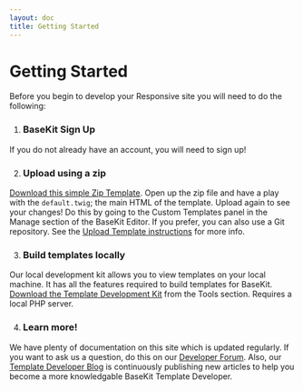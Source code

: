 ```yaml
---
layout: doc
title: Getting Started
---
```


# Getting Started

Before you begin to develop your Responsive site you will need to do the following:

1. ### BaseKit Sign Up
  If you do not already have an account, you will need to sign up!
  
2. ### Upload using a zip
  [Download this simple Zip Template](http://goo.gl/1ezSXO). Open up the zip file and have a play with the ```default.twig```; the main HTML of the template. Upload again to see your changes! Do this by going to the Custom Templates panel in the Manage section of the BaseKit Editor. If you prefer, you can also use a Git repository. See the [Upload Template instructions](/getting-started/uploading/) for more info.
  
3. ### Build templates locally
  Our local development kit allows you to view templates on your local machine. It has all the features required to build templates for BaseKit. [Download the Template Development Kit](/getting-started/local-development/) from the Tools section. Requires a local PHP server.
  
4. ### Learn more!
  We have plenty of documentation on this site which is updated regularly. If you want to ask us a question, do this on our [Developer Forum](http://knowledge.basekit.com/). Also, our [Template Developer Blog](http://developers.basekit.com/blog) is continuously publishing new articles to help you become a more knowledgable BaseKit Template Developer.
